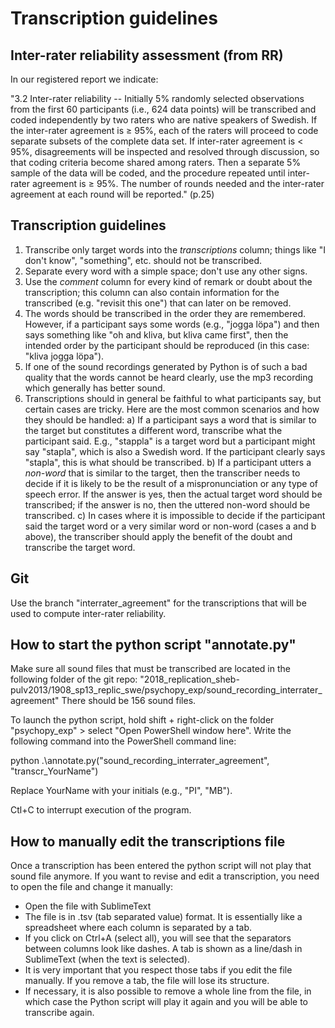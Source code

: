 Transcription guidelines
=======================

Inter-rater reliability assessment (from RR)
--------------------

In our registered report we indicate:

"3.2 Inter-rater reliability -- Initially 5% randomly selected observations
from the first 60 participants (i.e., 624 data points) will be transcribed and
coded independently by two raters who are native speakers of Swedish. If the
inter-rater agreement is ≥ 95%, each of the raters will proceed to code
separate subsets of the complete data set. If inter-rater agreement is < 95%,
disagreements will be inspected and resolved through discussion, so that coding
criteria become shared among raters. Then a separate 5% sample of the data will
be coded, and the procedure repeated until inter-rater agreement is ≥ 95%. The
number of rounds needed and the inter-rater agreement at each round will be
reported." (p.25)


Transcription guidelines
----------

1. Transcribe only target words into the *transcriptions* column; things like
"I don't know", "something", etc. should not be transcribed.
2. Separate every word with a simple space; don't use any other signs.
3. Use the *comment* column for every kind of remark or doubt about the
transcription; this column can also contain information for the transcribed
(e.g. "revisit this one") that can later on be removed.
4. The words should be transcribed in the order they are remembered. However,
if a participant says some words (e.g., "jogga löpa") and then says something
like "oh and kliva, but kliva came first", then the intended order by the
participant should be reproduced (in this case: "kliva jogga löpa").
5. If one of the sound recordings generated by Python is of such a bad quality
that the words cannot be heard clearly, use the mp3 recording which generally
has better sound.
6. Transcriptions should in general be faithful to what participants say, but
certain cases are tricky. Here are the most common scenarios and how they should
be handled:
	a) If a participant says a word that is similar to the target but constitutes
	a different word, transcribe what the participant said. E.g., "stappla" is a
	target word but a participant might say "stapla", which is also a Swedish
	word. If the participant clearly says "stapla", this is what should be
	transcribed.
	b) If a participant utters a *non-word* that is similar to the target, then
	the transcriber needs to decide if it is likely to be the result of a
	mispronunciation or any type of speech error. If the answer is yes, then the
	actual target word should be transcribed; if the answer is no, then the
	uttered non-word should be transcribed.
	c) In cases where it is impossible to decide if the participant said the
	target word or a very similar word or non-word (cases a and b above), the
	transcriber should apply the benefit of the doubt and transcribe the target
	word.


Git
---

Use the branch "interrater_agreement" for the transcriptions that will be used
to compute inter-rater reliability.


How to start the python script "annotate.py"
----------------------------------------

Make sure all sound files that must be transcribed are located in the following
folder of the git repo:
"2018_replication_sheb-pulv2013/1908_sp13_replic_swe/psychopy_exp/sound_recording_interrater_agreement"
There should be 156 sound files.

To launch the python script, hold shift + right-click on the folder 
"psychopy_exp" > select "Open PowerShell window here".
Write the following command into the PowerShell command line:

python .\annotate.py("sound_recording_interrater_agreement", "transcr_YourName")

Replace YourName with your initials (e.g., "PI", "MB").

Ctl+C to interrupt execution of the program.


How to manually edit the transcriptions file
--------------------------------------------

Once a transcription has been entered the python script will not play that
sound file anymore. If you want to revise and edit a transcription, you need to
open the file and change it manually:

- Open the file with SublimeText
- The file is in .tsv (tab separated value) format. It is essentially like a
spreadsheet where each column is separated by a tab.
- If you click on Ctrl+A (select all), you will see that the separators between
columns look like dashes. A tab is shown as a line/dash in SublimeText (when
the text is selected).
- It is very important that you respect those tabs if you edit the file manually.
If you remove a tab, the file will lose its structure.
- If necessary, it is also possible to remove a whole line from the file, in
which case the Python script will play it again and you will be able to
transcribe again.
